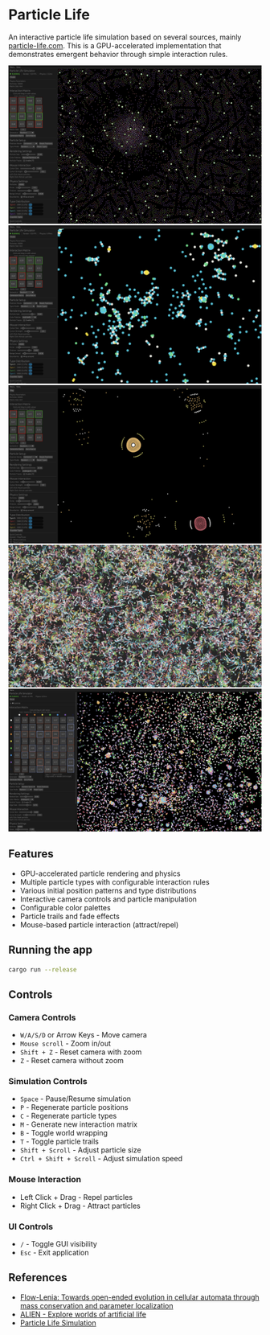 # Particle Life

An interactive particle life simulation based on several sources, mainly [particle-life.com](https://particle-life.com). This is a GPU-accelerated implementation that demonstrates emergent behavior through simple interaction rules.

![Example 1](./example_1.png)
![Example 2](./example_2.png)
![Example 3](./example_3.png)
![Example 4](./example_4.png)
![Example 5](./example_5.png)

## Features

- GPU-accelerated particle rendering and physics
- Multiple particle types with configurable interaction rules
- Various initial position patterns and type distributions
- Interactive camera controls and particle manipulation
- Configurable color palettes
- Particle trails and fade effects
- Mouse-based particle interaction (attract/repel)

## Running the app

```bash
cargo run --release
```

## Controls

### Camera Controls
- `W/A/S/D` or Arrow Keys - Move camera
- `Mouse scroll` - Zoom in/out
- `Shift + Z` - Reset camera with zoom
- `Z` - Reset camera without zoom

### Simulation Controls
- `Space` - Pause/Resume simulation
- `P` - Regenerate particle positions
- `C` - Regenerate particle types
- `M` - Generate new interaction matrix
- `B` - Toggle world wrapping
- `T` - Toggle particle trails
- `Shift + Scroll` - Adjust particle size
- `Ctrl + Shift + Scroll` - Adjust simulation speed

### Mouse Interaction
- Left Click + Drag - Repel particles
- Right Click + Drag - Attract particles

### UI Controls
- `/` - Toggle GUI visibility
- `Esc` - Exit application

## References

- [Flow-Lenia: Towards open-ended evolution in cellular automata through mass conservation and parameter localization](https://arxiv.org/pdf/2212.07906)
- [ALIEN - Explore worlds of artificial life](https://github.com/chrxh/alien)
- [Particle Life Simulation](https://github.com/hunar4321/particle-life)